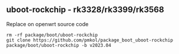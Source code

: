 ## uboot-rockchip - rk3328/rk3399/rk3568

Replace on openwrt source code

```shell
rm -rf package/boot/uboot-rockchip
git clone https://github.com/pmkol/package_boot_uboot-rockchip package/boot/uboot-rockchip -b v2023.04
```
